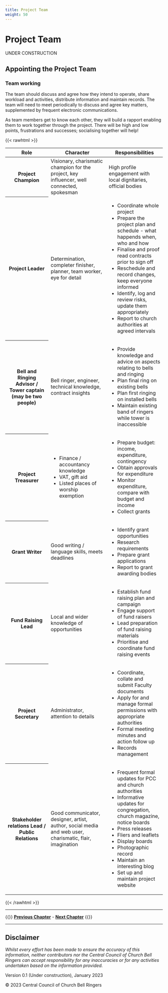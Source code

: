 ```yaml
---
title: Project Team
weight: 50
---
```


# Project Team

UNDER CONSTRUCTION

## Appointing the Project Team 

### Team working

The team should discuss and agree how they intend to operate, share workload and activities, distribute information and maintain records. The team will need to meet periodically to discuss and agree key matters, supplemented by frequent electronic communications. 

As team members get to know each other, they will build a rapport enabling them to work together through the project. There will be high and low points, frustrations and successes; socialising together will help!

{{< rawhtml >}}
<table>
    <thead>
        <tr>
            <th>Role</th>
            <th>Character</th>
            <th>Responsibilities</th>
        </tr>
    </thead>
    <tbody>
        <tr>
            <th>Project Champion</th>
            <td>Visionary, charismatic champion for the project, key influencer, well connected, spokesman</td>
            <td>High profile engagement with local dignitaries, official bodies</td>
        </tr>
        <tr>
            <th>Project Leader</th>
            <td>Determination, completer finisher, planner, team worker, eye for detail</td>
            <td>
                <ul>
                    <li>Coordinate whole project</li>
                    <li>Prepare the project plan and schedule - what happends when, who and how</li>
                    <li>Finalise and proof read contracts prior to sign off</li>
                    <li>Reschedule and record changes, keep everyone informed</li>
                    <li>Identify, log and review risks, update them appropriately</li>
                    <li>Report to church authorities at agreed intervals</li>
                </ul>
            </td>
        </tr>
        <tr>
            <th>Bell and Ringing Advisor / Tower captain (may be two people)</th>
            <td>Bell ringer, engineer, technical knowledge, contract insights</td>
            <td>
                <ul>
                    <li>Provide knowledge and advice on aspects relating to bells and ringing</li>
                    <li>Plan final ring on existing bells</li>
                    <li>Plan first ringing on installed bells</li>
                    <li>Maintain existing band of ringers while tower is inaccessible</li>
                </ul>
            </td>
        </tr>
        <tr>
            <th>Project Treasurer</th>
            <td>
                <ul>
                    <li>Finance / accountancy knowledge</li>
                    <li>VAT, gift aid </li>
                    <li>Listed places of worship exemption</li>
                </ul>
            </td>
            <td>
                <ul>
                    <li>Prepare budget: income, expenditure, contingency</li>
                    <li>Obtain approvals for expenditure</li>
                    <li>Monitor expenditure, compare with budget and income</li>
                    <li>Collect grants</li>
                </ul>
            </td>
        </tr>
        <tr>
            <th>Grant Writer</th>
            <td>Good writing / language skills, meets deadlines</td>
            <td>
                <ul>
                    <li>Identify grant opportunities</li>
                    <li>Research requirements</li>
                    <li>Prepare grant applications</li>
                    <li>Report to grant awarding bodies</li>
                </ul>
            </td>
        </tr>
        <tr>
            <th>Fund Raising Lead</th>
            <td>Local and wider knowledge of opportunities</td>
            <td>
                <ul>
                    <li>Establish fund raising plan and campaign </li>
                    <li>Engage support of fund raisers</li>
                    <li>Lead preparation of fund raising materials</li>
                    <li>Prioritise and coordinate fund raising events </li>
                </ul>
            </td>
        </tr>
        <tr>
            <th>Project Secretary</th>
            <td>Administrator, attention to details</td>
            <td>
                <ul>
                    <li>Coordinate, collate and submit Faculty documents </li>
                    <li>Apply for and manage formal permissions with appropriate authorities </li>
                    <li>Formal meeting minutes and action follow up</li>
                    <li>Records management</li>
                </ul>
            </td>
        </tr>
        <tr>
            <th>Stakeholder relations Lead / Public Relations </th>
            <td>Good communicator, designer, artist, author, social media and web user, charismatic, flair, imagination  </td>
            <td>
                <ul>
                    <li>Frequent formal updates for PCC and church authorities</li>
                    <li>Informative updates for congregation, church magazine, notice boards </li>
                    <li>Press releases</li>
                    <li>Fliers and leaflets</li>
                    <li>Display boards</li>
                    <li>Photographic record </li>
                    <li>Maintain an interesting blog </li>
                    <li>Set up and maintain project website</li>
                </ul>
            </td>
        </tr>
    </tbody>
</table>
{{< /rawhtml >}}

----

{{<hint info>}}
**[Previous Chapter](../040-managing-project/)** - **[Next Chapter](../060-stakeholder-engagement/)**
{{</hint>}}

----

## Disclaimer
 
*Whilst every effort has been made to ensure the accuracy of this information, neither contributors nor the Central Council of Church Bell Ringers can accept responsibility for any inaccuracies or for any activities undertaken based on the information provided.*

Version 0.1 (Under construction), January 2023

© 2023 Central Council of Church Bell Ringers
